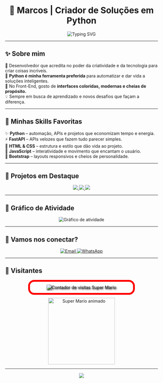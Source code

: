 <h1 align="center">🚀 Marcos | Criador de Soluções em Python</h1>

<p align="center">
  <img src="https://readme-typing-svg.herokuapp.com?font=Fira+Code&size=22&pause=1000&color=000000&center=true&vCenter=true&multiline=true&width=600&lines=Transformando+ideias+em+projetos+incríveis;Python+%2B+Front-End+com+criatividade;Tecnologia+que+inspira+e+conecta" alt="Typing SVG" />
</p>

---

## ✨ Sobre mim

🎨 Desenvolvedor que acredita no poder da criatividade e da tecnologia para criar coisas incríveis.  
🐍 **Python é minha ferramenta preferida** para automatizar e dar vida a soluções inteligentes.  
🌈 No Front-End, gosto de **interfaces coloridas, modernas e cheias de propósito.**  
💡 Sempre em busca de aprendizado e novos desafios que façam a diferença.

---

## 🌟 Minhas Skills Favoritas

✨ **Python** – automação, APIs e projetos que economizam tempo e energia.  
⚡ **FastAPI** – APIs velozes que fazem tudo parecer simples.  
🎨 **HTML & CSS** – estrutura e estilo que dão vida ao projeto.  
🚀 **JavaScript** – interatividade e movimento que encantam o usuário.  
💜 **Bootstrap** – layouts responsivos e cheios de personalidade.

---

## 🚀 Projetos em Destaque

<p align="center">
  <a href="https://github.com/Marcozmr/Experts">
    <img src="https://github-readme-stats.vercel.app/api/pin/?username=Marcozmr&repo=Experts&theme=algolia&border_color=36BCF7" />
  </a>
  <a href="https://github.com/Marcozmr/agente.ia">
    <img src="https://github-readme-stats.vercel.app/api/pin/?username=Marcozmr&repo=agente.ia&theme=algolia&border_color=36BCF7" />
  </a>
  <a href="https://github.com/Marcozmr/project-signos">
    <img src="https://github-readme-stats.vercel.app/api/pin/?username=Marcozmr&repo=project-signos&theme=algolia&border_color=36BCF7" />
  </a>
</p>

---

## 🎨 Gráfico de Atividade

<p align="center">
  <img src="https://github-readme-activity-graph.vercel.app/graph?username=Marcozmr&theme=github-dark&area=true&hide_border=true&radius=6&width=500&height=100" alt="Gráfico de atividade" />
</p>

---

## 💬 Vamos nos conectar?

<p align="center">
  <a href="mailto:mr.vinicius1@icloud.com" target="_blank">
    <img src="https://img.shields.io/badge/Email-000000?style=for-the-badge&logo=gmail&logoColor=white" alt="Email" />
  </a>
  <a href="https://wa.me/5516982319218" target="_blank">
    <img src="https://img.shields.io/badge/WhatsApp-25D366?style=for-the-badge&logo=whatsapp&logoColor=white" alt="WhatsApp" />
  </a>
</p>

---

## 👀 Visitantes

<p align="center" style="border: 6px solid #FF0000; border-radius: 20px; padding: 10px; max-width: 320px; margin: auto; background: url('https://i.imgur.com/MY8EZji.png') no-repeat center; background-size: contain;">
  <img src="https://profile-counter.glitch.me/Marcozmr/count.svg" alt="Contador de visitas Super Mario" style="filter: drop-shadow(2px 2px 2px #000);" />
</p>

<p align="center" style="margin-top: 10px;">
  <img src="https://media.giphy.com/media/YQitE4YNQNahy/giphy.gif" width="220" alt="Super Mario animado" />
</p>

---

<p align="center">
  <img src="https://capsule-render.vercel.app/api?type=wave&color=FF0000,FFA500&height=120&section=footer&text=Obrigado%20pela%20visita!%20%F0%9F%8E%AE%20Mario%20está%20torcendo%20por%20você!&fontSize=18&fontColor=ffffff" />
</p>
